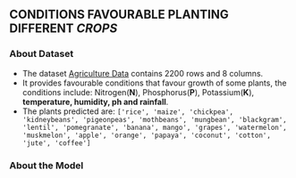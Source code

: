 ## CONDITIONS FAVOURABLE PLANTING DIFFERENT _CROPS_

### About Dataset

- The dataset [Agriculture Data](./Agriculture%20data.xlsx) contains 2200 rows and 8 columns.
- It provides favourable conditions that favour growth of some plants, the conditions include: Nitrogen(**N**), Phosphorus(**P**), Potassium(**K**), **temperature, humidity, ph and rainfall**.
- The plants predicted are:
    `['rice', 'maize', 'chickpea', 'kidneybeans', 'pigeonpeas', 'mothbeans', 'mungbean', 'blackgram', 'lentil', 'pomegranate', 'banana', mango', 'grapes', 'watermelon', 'muskmelon', 'apple', 'orange', 'papaya', 'coconut', 'cotton', 'jute', 'coffee']`


### About the Model

